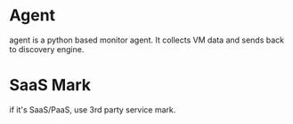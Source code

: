 # Agent
agent is a python based monitor agent. It collects VM data and sends back to discovery engine.

# SaaS Mark
if it's SaaS/PaaS, use 3rd party service mark.

